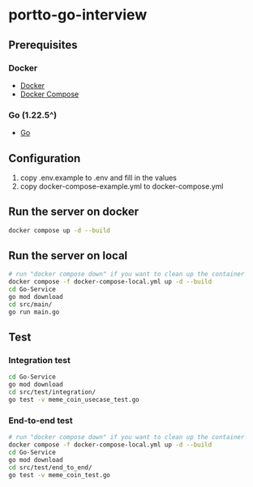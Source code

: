 # portto-go-interview

## Prerequisites

### Docker

- [Docker](https://docs.docker.com/get-docker/)
- [Docker Compose](https://docs.docker.com/compose/install/)

### Go (1.22.5^)

- [Go](https://golang.org/dl/)

## Configuration

1. copy .env.example to .env and fill in the values
2. copy docker-compose-example.yml to docker-compose.yml

## Run the server on docker

```bash
docker compose up -d --build
```

## Run the server on local

```bash
# run "docker compose down" if you want to clean up the container
docker compose -f docker-compose-local.yml up -d --build
cd Go-Service
go mod download
cd src/main/
go run main.go
```

## Test

### Integration test

```bash
cd Go-Service
go mod download
cd src/test/integration/
go test -v meme_coin_usecase_test.go
```

### End-to-end test

```bash
# run "docker compose down" if you want to clean up the container
docker compose -f docker-compose-local.yml up -d --build
cd Go-Service
go mod download
cd src/test/end_to_end/
go test -v meme_coin_test.go
```
